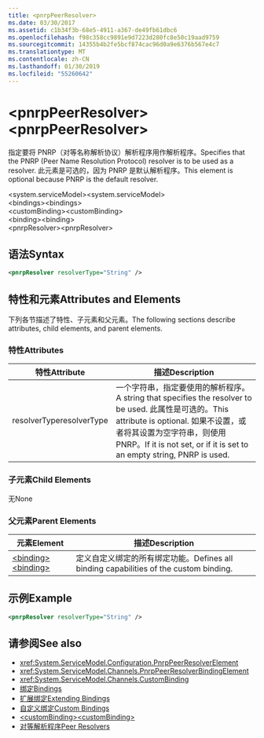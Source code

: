 ```yaml
---
title: <pnrpPeerResolver>
ms.date: 03/30/2017
ms.assetid: c1b34f3b-68e5-4911-a367-de49fb61dbc6
ms.openlocfilehash: f98c358cc9891e9d7223d280fc8e50c19aad9759
ms.sourcegitcommit: 14355b4b2fe5bcf874cac96d0a9e6376b567e4c7
ms.translationtype: MT
ms.contentlocale: zh-CN
ms.lasthandoff: 01/30/2019
ms.locfileid: "55260642"
---
```

# <a name="pnrppeerresolver"></a><span data-ttu-id="5e6e0-101">\<pnrpPeerResolver></span><span class="sxs-lookup"><span data-stu-id="5e6e0-101">\<pnrpPeerResolver></span></span>
<span data-ttu-id="5e6e0-102">指定要将 PNRP（对等名称解析协议）解析程序用作解析程序。</span><span class="sxs-lookup"><span data-stu-id="5e6e0-102">Specifies that the PNRP (Peer Name Resolution Protocol) resolver is to be used as a resolver.</span></span> <span data-ttu-id="5e6e0-103">此元素是可选的，因为 PNRP 是默认解析程序。</span><span class="sxs-lookup"><span data-stu-id="5e6e0-103">This element is optional because PNRP is the default resolver.</span></span>  
  
 <span data-ttu-id="5e6e0-104">\<system.serviceModel></span><span class="sxs-lookup"><span data-stu-id="5e6e0-104">\<system.serviceModel></span></span>  
<span data-ttu-id="5e6e0-105">\<bindings></span><span class="sxs-lookup"><span data-stu-id="5e6e0-105">\<bindings></span></span>  
<span data-ttu-id="5e6e0-106">\<customBinding></span><span class="sxs-lookup"><span data-stu-id="5e6e0-106">\<customBinding></span></span>  
<span data-ttu-id="5e6e0-107">\<binding></span><span class="sxs-lookup"><span data-stu-id="5e6e0-107">\<binding></span></span>  
<span data-ttu-id="5e6e0-108">\<pnrpResolver></span><span class="sxs-lookup"><span data-stu-id="5e6e0-108">\<pnrpResolver></span></span>  
  
## <a name="syntax"></a><span data-ttu-id="5e6e0-109">语法</span><span class="sxs-lookup"><span data-stu-id="5e6e0-109">Syntax</span></span>  
  
```xml  
<pnrpResolver resolverType="String" />
```  
  
## <a name="attributes-and-elements"></a><span data-ttu-id="5e6e0-110">特性和元素</span><span class="sxs-lookup"><span data-stu-id="5e6e0-110">Attributes and Elements</span></span>  
 <span data-ttu-id="5e6e0-111">下列各节描述了特性、子元素和父元素。</span><span class="sxs-lookup"><span data-stu-id="5e6e0-111">The following sections describe attributes, child elements, and parent elements.</span></span>  
  
### <a name="attributes"></a><span data-ttu-id="5e6e0-112">特性</span><span class="sxs-lookup"><span data-stu-id="5e6e0-112">Attributes</span></span>  
  
|<span data-ttu-id="5e6e0-113">特性</span><span class="sxs-lookup"><span data-stu-id="5e6e0-113">Attribute</span></span>|<span data-ttu-id="5e6e0-114">描述</span><span class="sxs-lookup"><span data-stu-id="5e6e0-114">Description</span></span>|  
|---------------|-----------------|  
|<span data-ttu-id="5e6e0-115">resolverType</span><span class="sxs-lookup"><span data-stu-id="5e6e0-115">resolverType</span></span>|<span data-ttu-id="5e6e0-116">一个字符串，指定要使用的解析程序。</span><span class="sxs-lookup"><span data-stu-id="5e6e0-116">A string that specifies the resolver to be used.</span></span> <span data-ttu-id="5e6e0-117">此属性是可选的。</span><span class="sxs-lookup"><span data-stu-id="5e6e0-117">This attribute is optional.</span></span> <span data-ttu-id="5e6e0-118">如果不设置，或者将其设置为空字符串，则使用 PNRP。</span><span class="sxs-lookup"><span data-stu-id="5e6e0-118">If it is not set, or if it is set to an empty string, PNRP is used.</span></span>|  
  
### <a name="child-elements"></a><span data-ttu-id="5e6e0-119">子元素</span><span class="sxs-lookup"><span data-stu-id="5e6e0-119">Child Elements</span></span>  
 <span data-ttu-id="5e6e0-120">无</span><span class="sxs-lookup"><span data-stu-id="5e6e0-120">None</span></span>  
  
### <a name="parent-elements"></a><span data-ttu-id="5e6e0-121">父元素</span><span class="sxs-lookup"><span data-stu-id="5e6e0-121">Parent Elements</span></span>  
  
|<span data-ttu-id="5e6e0-122">元素</span><span class="sxs-lookup"><span data-stu-id="5e6e0-122">Element</span></span>|<span data-ttu-id="5e6e0-123">描述</span><span class="sxs-lookup"><span data-stu-id="5e6e0-123">Description</span></span>|  
|-------------|-----------------|  
|[<span data-ttu-id="5e6e0-124">\<binding></span><span class="sxs-lookup"><span data-stu-id="5e6e0-124">\<binding></span></span>](../../../../../docs/framework/misc/binding.md)|<span data-ttu-id="5e6e0-125">定义自定义绑定的所有绑定功能。</span><span class="sxs-lookup"><span data-stu-id="5e6e0-125">Defines all binding capabilities of the custom binding.</span></span>|  
  
## <a name="example"></a><span data-ttu-id="5e6e0-126">示例</span><span class="sxs-lookup"><span data-stu-id="5e6e0-126">Example</span></span>  
  
```xml  
<pnrpResolver resolverType="String" />
```  
  
## <a name="see-also"></a><span data-ttu-id="5e6e0-127">请参阅</span><span class="sxs-lookup"><span data-stu-id="5e6e0-127">See also</span></span>
- <xref:System.ServiceModel.Configuration.PnrpPeerResolverElement>
- <xref:System.ServiceModel.Channels.PnrpPeerResolverBindingElement>
- <xref:System.ServiceModel.Channels.CustomBinding>
- [<span data-ttu-id="5e6e0-128">绑定</span><span class="sxs-lookup"><span data-stu-id="5e6e0-128">Bindings</span></span>](../../../../../docs/framework/wcf/bindings.md)
- [<span data-ttu-id="5e6e0-129">扩展绑定</span><span class="sxs-lookup"><span data-stu-id="5e6e0-129">Extending Bindings</span></span>](../../../../../docs/framework/wcf/extending/extending-bindings.md)
- [<span data-ttu-id="5e6e0-130">自定义绑定</span><span class="sxs-lookup"><span data-stu-id="5e6e0-130">Custom Bindings</span></span>](../../../../../docs/framework/wcf/extending/custom-bindings.md)
- [<span data-ttu-id="5e6e0-131">\<customBinding></span><span class="sxs-lookup"><span data-stu-id="5e6e0-131">\<customBinding></span></span>](../../../../../docs/framework/configure-apps/file-schema/wcf/custombinding.md)
- [<span data-ttu-id="5e6e0-132">对等解析程序</span><span class="sxs-lookup"><span data-stu-id="5e6e0-132">Peer Resolvers</span></span>](../../../../../docs/framework/wcf/feature-details/peer-resolvers.md)
